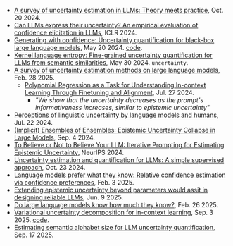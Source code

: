 
- [A survey of uncertainty estimation in LLMs: Theory meets practice](https://arxiv.org/pdf/2410.15326), Oct. 20 2024.
- [Can LLMs express their uncertainty? An empirical evaluation of confidence elicitation in LLMs](https://arxiv.org/pdf/2306.13063), ICLR 2024.
- [Generating with confidence: Uncertainty quantification for black-box large language models](https://arxiv.org/pdf/2305.19187), May 20 2024. [code](https://github.com/zlin7/UQ-NLG).
- [Kernel language entropy: Fine-grained uncertainty quantification for LLMs from semantic similarities](https://arxiv.org/pdf/2405.20003), May 30 2024. `uncertainty`.
- [A survey of uncertainty estimation methods on large language models](https://arxiv.org/pdf/2503.00172), Feb. 28 2025.
  - [Polynomial Regression as a Task for Understanding In-context Learning Through Finetuning and Alignment](https://arxiv.org/pdf/2407.19346), Jul. 27 2024.
    - _"We show that the uncertainty decreases as the prompt's informativeness increases, similar to epistemic uncertainty"_
- [Perceptions of linguistic uncertainty by language models and humans](https://arxiv.org/pdf/2407.15814), Jul. 22 2024.
- [(Implicit) Ensembles of Ensembles: Epistemic Uncertainty Collapse in Large Models](https://arxiv.org/pdf/2409.02628), Sep. 4 2024.
- [To Believe or Not to Believe Your LLM: Iterative Prompting for Estimating Epistemic Uncertainty](https://openreview.net/pdf?id=k6iyUfwdI9), NeurIPS 2024.
- [Uncertainty estimation and quantification for LLMs: A simple supervised approach](https://arxiv.org/pdf/2404.15993), Oct. 23 2024.
- [Language models prefer what they know: Relative confidence estimation via confidence preferences](https://arxiv.org/pdf/2502.01126), Feb. 3 2025.
- [Extending epistemic uncertainty beyond parameters would assit in designing reliable LLMs](https://arxiv.org/pdf/2506.07448?), Jun. 9 2025.
- [Do large language models know how much they know?](https://arxiv.org/pdf/2502.19573), Feb. 26 2025.
- [Variational uncertainty decomposition for in-context learning](https://arxiv.org/pdf/2509.02327), Sep. 3 2025. [code](https://github.com/jacobyhsi/VUD).
- [Estimating semantic alphabet size for LLM uncertainty quantification](https://arxiv.org/pdf/2509.14478), Sep. 17 2025.


